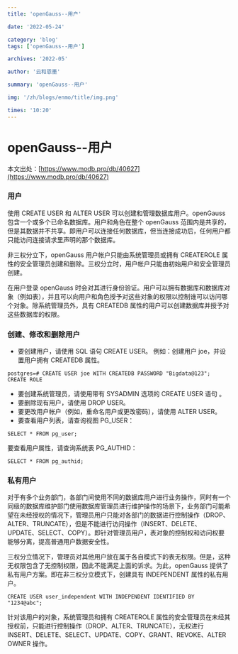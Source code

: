 ```yaml
---
title: 'openGauss--用户'

date: '2022-05-24'

category: 'blog'
tags: ['openGauss--用户']

archives: '2022-05'

author: '云和恩墨'

summary: 'openGauss--用户'

img: '/zh/blogs/enmo/title/img.png'

times: '10:20'
---
```


# openGauss--用户

本文出处：[https://www.modb.pro/db/40627](https://www.modb.pro/db/40627)

### 用户

使用 CREATE USER 和 ALTER USER 可以创建和管理数据库用户。openGauss 包含一个或多个已命名数据库。用户和角色在整个 openGauss 范围内是共享的，但是其数据并不共享。即用户可以连接任何数据库，但当连接成功后，任何用户都只能访问连接请求里声明的那个数据库。

非三权分立下，openGauss 用户帐户只能由系统管理员或拥有 CREATEROLE 属性的安全管理员创建和删除。三权分立时，用户帐户只能由初始用户和安全管理员创建。

在用户登录 openGauss 时会对其进行身份验证。用户可以拥有数据库和数据库对象（例如表），并且可以向用户和角色授予对这些对象的权限以控制谁可以访问哪个对象。除系统管理员外，具有 CREATEDB 属性的用户可以创建数据库并授予对这些数据库的权限。

### 创建、修改和删除用户

- 要创建用户，请使用 SQL 语句 CREATE USER。
  例如：创建用户 joe，并设置用户拥有 CREATEDB 属性。

```
postgres=# CREATE USER joe WITH CREATEDB PASSWORD "Bigdata@123"; CREATE ROLE
```

- 要创建系统管理员，请使用带有 SYSADMIN 选项的 CREATE USER 语句 。
- 要删除现有用户，请使用 DROP USER。
- 要更改用户帐户（例如，重命名用户或更改密码），请使用 ALTER USER。
- 要查看用户列表，请查询视图 PG_USER：

```
SELECT * FROM pg_user;
```

要查看用户属性，请查询系统表 PG_AUTHID：

```
SELECT * FROM pg_authid;
```

### 私有用户

对于有多个业务部门，各部门间使用不同的数据库用户进行业务操作，同时有一个同级的数据库维护部门使用数据库管理员进行维护操作的场景下，业务部门可能希望在未经授权的情况下，管理员用户只能对各部门的数据进行控制操作（DROP、ALTER、TRUNCATE），但是不能进行访问操作（INSERT、DELETE、UPDATE、SELECT、COPY）。即针对管理员用户，表对象的控制权和访问权要能够分离，提高普通用户数据安全性。

三权分立情况下，管理员对其他用户放在属于各自模式下的表无权限。但是，这种无权限包含了无控制权限，因此不能满足上面的诉求。为此，openGauss 提供了私有用户方案。即在非三权分立模式下，创建具有 INDEPENDENT 属性的私有用户。

```
CREATE USER user_independent WITH INDEPENDENT IDENTIFIED BY "1234@abc";
```

针对该用户的对象，系统管理员和拥有 CREATEROLE 属性的安全管理员在未经其授权前，只能进行控制操作（DROP、ALTER、TRUNCATE），无权进行 INSERT、DELETE、SELECT、UPDATE、COPY、GRANT、REVOKE、ALTER OWNER 操作。
